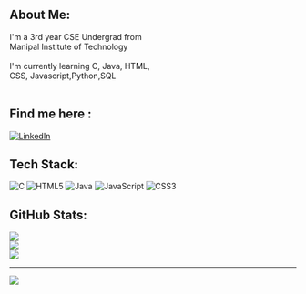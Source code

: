 ## About Me:
I'm a 3rd year CSE Undergrad from<br>Manipal Institute of Technology<br><br>I'm currently learning C, Java, HTML,<br>CSS, Javascript,Python,SQL<br><br>


## Find me here :
[![LinkedIn](https://img.shields.io/badge/LinkedIn-%230077B5.svg?logo=linkedin&logoColor=white)](https://linkedin.com/in/viswatarakalamsetty) 

## Tech Stack:
![C](https://img.shields.io/badge/c-%2300599C.svg?style=flat&logo=c&logoColor=white) ![HTML5](https://img.shields.io/badge/html5-%23E34F26.svg?style=flat&logo=html5&logoColor=white) ![Java](https://img.shields.io/badge/java-%23ED8B00.svg?style=flat&logo=java&logoColor=white) ![JavaScript](https://img.shields.io/badge/javascript-%23323330.svg?style=flat&logo=javascript&logoColor=%23F7DF1E) ![CSS3](https://img.shields.io/badge/css3-%231572B6.svg?style=flat&logo=css3&logoColor=white)
## GitHub Stats:
![](https://github-readme-stats.vercel.app/api?username=viswatara&theme=react&hide_border=true&include_all_commits=true&count_private=true)<br/>
![](https://github-readme-streak-stats.herokuapp.com/?user=viswatara&theme=react&hide_border=true)<br/>
![](https://github-readme-stats.vercel.app/api/top-langs/?username=viswatara&theme=react&hide_border=true&include_all_commits=true&count_private=true&layout=compact)

---
[![](https://visitcount.itsvg.in/api?id=viswatara&icon=9&color=10)](https://visitcount.itsvg.in)


 

